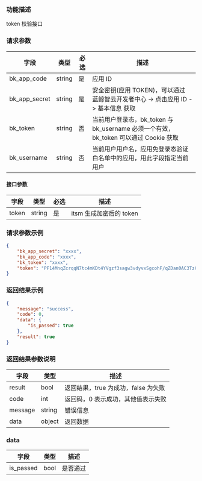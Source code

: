 ### 功能描述

token 校验接口

### 请求参数

| 字段 | 类型 | 必选 |  描述 |
|-----------|------------|--------|------------|
| bk_app_code  |  string    | 是 | 应用 ID     |
| bk_app_secret|  string    | 是 | 安全密钥(应用 TOKEN)，可以通过 蓝鲸智云开发者中心 -&gt; 点击应用 ID -&gt; 基本信息 获取 |
| bk_token     |  string    | 否 | 当前用户登录态，bk_token 与 bk_username 必须一个有效，bk_token 可以通过 Cookie 获取 |
| bk_username  |  string    | 否 | 当前用户用户名，应用免登录态验证白名单中的应用，用此字段指定当前用户 |

#### 接口参数

| 字段        | 类型     | 必选  | 描述                         |
| --------- | ------ | --- | -------------------------- |
| token      | string    | 是   | itsm 生成加密后的 token |


### 请求参数示例

```json
{  
    "bk_app_secret": "xxxx", 
    "bk_app_code": "xxxx", 
    "bk_token": "xxxx", 
    "token": "PF14MnqZcrqqN7tc4mKDt4YVgzf3sagw3vdyvxSgcohF/qZDan0AC3TzKnlcMx53EFWIku2AY5WOIlU4P97bDw=="
}  
```

### 返回结果示例

```json
{
	"message": "success",
	"code": 0,
	"data": {
		"is_passed": true
	},
    "result": true
}

```

### 返回结果参数说明

| 字段      | 类型        | 描述                      |
| ------- | --------- | ----------------------- |
| result  | bool      | 返回结果，true 为成功，false 为失败   |
| code    | int       | 返回码，0 表示成功，其他值表示失败       |
| message | string    | 错误信息                    |
| data    | object | 返回数据 |

### data

| 字段     | 类型     | 描述       |
| -------------| ------ | -------- |
| is_passed  | bool | 是否通过     |
